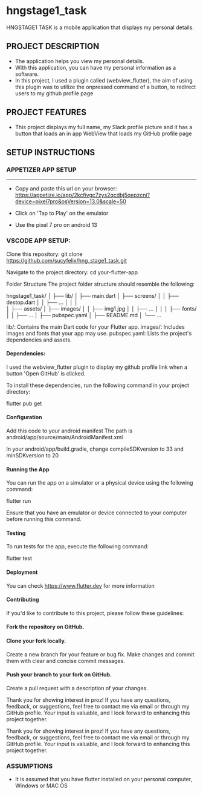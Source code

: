 # hngstage1_task

HNGSTAGE1 TASK is a mobile application that displays my personal details.

## PROJECT DESCRIPTION
* The application helps you view my personal details.
* With this application, you can have my personal information as a software.
* In this project, I used a plugin called (webview_flutter), the aim of using this plugin was to utilize the onpressed command of a button, to redirect users to my github profile page

## PROJECT FEATURES
* This project displays my full name, my Slack profile picture and it has a button that loads an in app WebView that loads my GitHub profile page

## SETUP INSTRUCTIONS

### APPETIZER APP SETUP
___ 
* Copy and paste this url on your browser: 
 https://appetize.io/app/2kcfivgc7zys2qcdbj5qepzcni?device=pixel7pro&osVersion=13.0&scale=50

* Click on 'Tap to Play' on the emulator

* Use the pixel 7 pro on android 13

### VSCODE APP SETUP:
Clone this repository:
git clone https://github.com/sucyfelix/hng_stage1_task.git

Navigate to the project directory:
cd your-flutter-app

Folder Structure
The project folder structure should resemble the following:

hngstage1_task/
│
├── lib/
│   ├── main.dart
│   ├── screens/
│   │   ├── destop.dart
│   │   ├── ...
│   │
│   
│
├── assets/
│   ├── images/
│   │   ├── img1.jpg
│   │   ├── ...
│   │
│   ├── fonts/
│   │   ├── ...
│
├── pubspec.yaml
│
├── README.md
│
└── ...

lib/: Contains the main Dart code for your Flutter app.
images/: Includes images and fonts that your app may use.
pubspec.yaml: Lists the project's dependencies and assets.

#### Dependencies:
I used the webview_flutter plugin to display my github profile link when a button 'Open GitHub' is clicked.

To install these dependencies, run the following command in your project directory:

flutter pub get

#### Configuration
Add this code to your android manifest
The path is android/app/source/main/AndroidManifest.xml

In your android/app/build.gradle, change compileSDKversion to 33
and minSDKversion to 20

#### Running the App
You can run the app on a simulator or a physical device using the following command:

flutter run

Ensure that you have an emulator or device connected to your computer before running this command.

#### Testing
To run tests for the app, execute the following command:

flutter test

#### Deployment
You can check https://www.flutter.dev for more information

#### Contributing
If you'd like to contribute to this project, please follow these guidelines:

#### Fork the repository on GitHub.
#### Clone your fork locally.
Create a new branch for your feature or bug fix.
Make changes and commit them with clear and concise commit messages.
 #### Push your branch to your fork on GitHub.
Create a pull request with a description of your changes.

Thank you for showing interest in proz! If you have any questions, feedback, or suggestions, feel free to contact me via email or through my GitHub profile. Your input is valuable, and I look forward to enhancing this project together.

Thank you for showing interest in proz! If you have any questions, feedback, or suggestions, feel free to contact me via email or through my GitHub profile. Your input is valuable, and I look forward to enhancing this project together.

### ASSUMPTIONS
* It is assumed that you have flutter installed on your personal computer, Windows or MAC OS